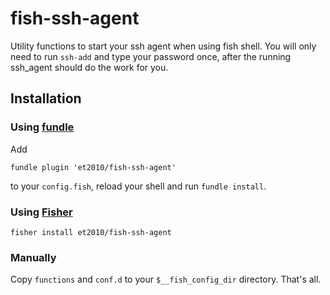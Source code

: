 # fish-ssh-agent

Utility functions to start your ssh agent when using fish shell.
You will only need to run `ssh-add` and type your password once,
after the running ssh_agent should do the work for you.

## Installation

### Using [fundle](https://github.com/et2010/fundle)

Add

```
fundle plugin 'et2010/fish-ssh-agent'
```

to your `config.fish`, reload your shell and run `fundle install`.

### Using [Fisher](https://github.com/jorgebucaran/fisher)

```
fisher install et2010/fish-ssh-agent
```

### Manually

Copy `functions` and `conf.d` to your `$__fish_config_dir` directory. That's all.
